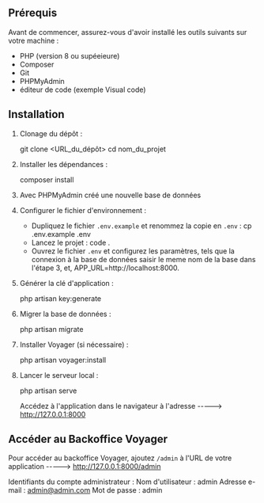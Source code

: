 

## Prérequis

Avant de commencer, assurez-vous d'avoir installé les outils suivants sur votre machine :

- PHP (version 8 ou supéeieure)
- Composer
- Git
- PHPMyAdmin
- éditeur de code (exemple Visual code)

## Installation

1. Clonage du dépôt : 
    
    git clone <URL_du_dépôt>
    cd nom_du_projet
  

2. Installer les dépendances : 
    
    composer install
 
3. Avec PHPMyAdmin créé une nouvelle base de données
    

4. Configurer le fichier d'environnement :
    - Dupliquez le fichier `.env.example` et renommez la copie en `.env` :
	cp .env.example .env
    - Lancez le projet :
	code .
    - Ouvrez le fichier `.env` et configurez les paramètres, tels que la connexion à la base de données saisir le meme nom de la base dans l'étape 3, et,  APP_URL=http://localhost:8000.


5. Générer la clé d'application :
    
    php artisan key:generate
   

6. Migrer la base de données :
   
    php artisan migrate
    

7. Installer Voyager (si nécessaire) :
    
    php artisan voyager:install
   

8. Lancer le serveur local :
    
    php artisan serve
   
   Accédez à l'application dans le navigateur à l'adresse -----> http://127.0.0.1:8000

## Accéder au Backoffice Voyager

Pour accéder au backoffice Voyager, ajoutez `/admin` à l'URL de votre application -----> http://127.0.0.1:8000/admin 

Identifiants du compte administrateur :
Nom d'utilisateur : admin
Adresse e-mail : admin@admin.com
Mot de passe : admin

